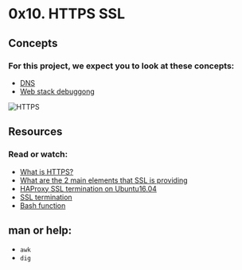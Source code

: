 # 0x10. HTTPS SSL
## Concepts
### For this project, we expect you to look at these concepts:
- [DNS](https://intranet.alxswe.com/concepts/12)
- [Web stack debuggong](https://intranet.alxswe.com/concepts/68)

![HTTPS](images/image_1.png.crdownload)

## Resources
### Read or watch:

- [What is HTTPS?](https://intranet.alxswe.com/rltoken/XT1BAiBL3Jpq1bn1q6IYXQ)
- [What are the 2 main elements that SSL is providing](https://intranet.alxswe.com/rltoken/STj5WkAPACBxOvwB77Ycrw)
- [HAProxy SSL termination on Ubuntu16.04](https://intranet.alxswe.com/rltoken/XD_RckEgjds0UkoMsfxp2A)
- [SSL termination](https://intranet.alxswe.com/rltoken/CKUICfppIWI6UC0coEMB8g)
- [Bash function](https://intranet.alxswe.com/rltoken/zPjZ7-eSSQsLFsGA16C1HQ)

## man or help:
- `awk`
- `dig`
